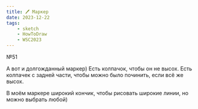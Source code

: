 ```yaml
---
title: 🖊️ Маркер
date: 2023-12-22
tags:
    - sketch
    - HowToDraw
    - WSC2023
---
```


№51

А вот и долгожданный маркер) Есть колпачок, чтобы он не высох. Есть колпачек с задней части, чтобы можно было починить, если всё же высох.

В моём маркере широкий кончик, чтобы рисовать широкие линии, но можно выбрать любой)
